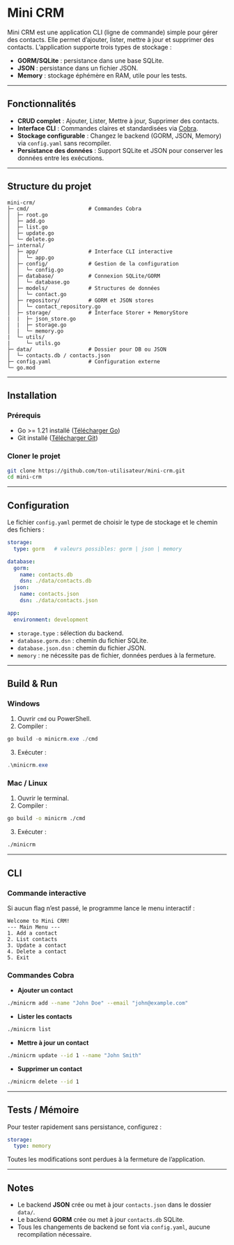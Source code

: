 # Mini CRM

Mini CRM est une application CLI (ligne de commande) simple pour gérer des contacts. Elle permet d’ajouter, lister, mettre à jour et supprimer des contacts. L’application supporte trois types de stockage :

* **GORM/SQLite** : persistance dans une base SQLite.
* **JSON** : persistance dans un fichier JSON.
* **Memory** : stockage éphémère en RAM, utile pour les tests.

---

## Fonctionnalités

* **CRUD complet** : Ajouter, Lister, Mettre à jour, Supprimer des contacts.
* **Interface CLI** : Commandes claires et standardisées via [Cobra](https://github.com/spf13/cobra).
* **Stockage configurable** : Changez le backend (GORM, JSON, Memory) via `config.yaml` sans recompiler.
* **Persistance des données** : Support SQLite et JSON pour conserver les données entre les exécutions.

---

## Structure du projet

```
mini-crm/
├─ cmd/                   # Commandes Cobra
│  ├─ root.go
│  ├─ add.go
│  ├─ list.go
│  ├─ update.go
│  └─ delete.go
├─ internal/
│  ├─ app/                # Interface CLI interactive
│  │  └─ app.go
│  ├─ config/             # Gestion de la configuration
│  │  └─ config.go
│  ├─ database/           # Connexion SQLite/GORM
│  │  └─ database.go
│  ├─ models/             # Structures de données
│  │  └─ contact.go
│  ├─ repository/         # GORM et JSON stores
│  │  └─ contact_repository.go
│  ├─ storage/            # Interface Storer + MemoryStore
|  |  ├─ json_store.go
│  |  ├─ storage.go
│  |  └─ memory.go
|  └─ utils/ 
|     └─ utils.go           
├─ data/                  # Dossier pour DB ou JSON
│  └─ contacts.db / contacts.json
├─ config.yaml            # Configuration externe
└─ go.mod
```

---

## Installation

### Prérequis

* Go >= 1.21 installé ([Télécharger Go](https://go.dev/dl/))
* Git installé ([Télécharger Git](https://git-scm.com/downloads))

### Cloner le projet

```bash
git clone https://github.com/ton-utilisateur/mini-crm.git
cd mini-crm
```

---

## Configuration

Le fichier `config.yaml` permet de choisir le type de stockage et le chemin des fichiers :

```yaml
storage:
  type: gorm   # valeurs possibles: gorm | json | memory

database:
  gorm:
    name: contacts.db
    dsn: ./data/contacts.db
  json:
    name: contacts.json
    dsn: ./data/contacts.json

app:
  environment: development
```

* `storage.type` : sélection du backend.
* `database.gorm.dsn` : chemin du fichier SQLite.
* `database.json.dsn` : chemin du fichier JSON.
* `memory` : ne nécessite pas de fichier, données perdues à la fermeture.

---

## Build & Run

### Windows

1. Ouvrir `cmd` ou PowerShell.
2. Compiler :

```powershell
go build -o minicrm.exe ./cmd
```

3. Exécuter :

```powershell
.\minicrm.exe
```

### Mac / Linux

1. Ouvrir le terminal.
2. Compiler :

```bash
go build -o minicrm ./cmd
```

3. Exécuter :

```bash
./minicrm
```

---

## CLI

### Commande interactive

Si aucun flag n’est passé, le programme lance le menu interactif :

```
Welcome to Mini CRM!
--- Main Menu ---
1. Add a contact
2. List contacts
3. Update a contact
4. Delete a contact
5. Exit
```

### Commandes Cobra

* **Ajouter un contact**

```bash
./minicrm add --name "John Doe" --email "john@example.com"
```

* **Lister les contacts**

```bash
./minicrm list
```

* **Mettre à jour un contact**

```bash
./minicrm update --id 1 --name "John Smith"
```

* **Supprimer un contact**

```bash
./minicrm delete --id 1
```

---

## Tests / Mémoire

Pour tester rapidement sans persistance, configurez :

```yaml
storage:
  type: memory
```

Toutes les modifications sont perdues à la fermeture de l’application.

---

## Notes

* Le backend **JSON** crée ou met à jour `contacts.json` dans le dossier `data/`.
* Le backend **GORM** crée ou met à jour `contacts.db` SQLite.
* Tous les changements de backend se font via `config.yaml`, aucune recompilation nécessaire.
